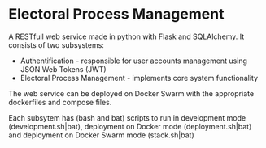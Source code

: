 # Electoral Process Management

A RESTfull web service made in python with Flask and SQLAlchemy. It consists of two subsystems:
- Authentification - responsible for user accounts management using JSON Web Tokens (JWT)
- Electoral Process Management - implements core system functionality

The web service can be deployed on Docker Swarm with the appropriate dockerfiles and compose files.

Each subsytem has (bash and bat) scripts to run in development mode (development.sh|bat), deployment on Docker mode (deployment.sh|bat) and  deployment on Docker Swarm mode (stack.sh|bat)